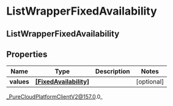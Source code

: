 # ListWrapperFixedAvailability

## ListWrapperFixedAvailability

## Properties

|Name | Type | Description | Notes|
|------------ | ------------- | ------------- | -------------|
| **values** | [**[FixedAvailability]**](FixedAvailability) |  | [optional] |



_PureCloudPlatformClientV2@157.0.0_

